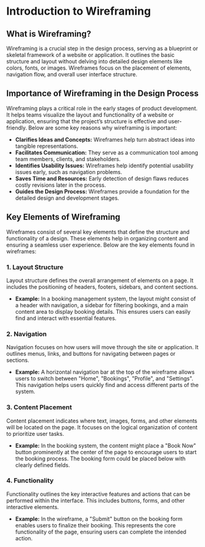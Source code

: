 # Introduction to Wireframing

## What is Wireframing?
Wireframing is a crucial step in the design process, serving as a blueprint or skeletal framework of a website or application. It outlines the basic structure and layout without delving into detailed design elements like colors, fonts, or images. Wireframes focus on the placement of elements, navigation flow, and overall user interface structure.

## Importance of Wireframing in the Design Process
Wireframing plays a critical role in the early stages of product development. It helps teams visualize the layout and functionality of a website or application, ensuring that the project’s structure is effective and user-friendly. Below are some key reasons why wireframing is important:

- **Clarifies Ideas and Concepts:** Wireframes help turn abstract ideas into tangible representations.
- **Facilitates Communication:** They serve as a communication tool among team members, clients, and stakeholders.
- **Identifies Usability Issues:** Wireframes help identify potential usability issues early, such as navigation problems.
- **Saves Time and Resources:** Early detection of design flaws reduces costly revisions later in the process.
- **Guides the Design Process:** Wireframes provide a foundation for the detailed design and development stages.

## Key Elements of Wireframing

Wireframes consist of several key elements that define the structure and functionality of a design. These elements help in organizing content and ensuring a seamless user experience. Below are the key elements found in wireframes:

### 1. Layout Structure
Layout structure defines the overall arrangement of elements on a page. It includes the positioning of headers, footers, sidebars, and content sections.

- **Example:** In a booking management system, the layout might consist of a header with navigation, a sidebar for filtering bookings, and a main content area to display booking details. This ensures users can easily find and interact with essential features.

### 2. Navigation
Navigation focuses on how users will move through the site or application. It outlines menus, links, and buttons for navigating between pages or sections.

- **Example:** A horizontal navigation bar at the top of the wireframe allows users to switch between "Home", "Bookings", "Profile", and "Settings". This navigation helps users quickly find and access different parts of the system.

### 3. Content Placement
Content placement indicates where text, images, forms, and other elements will be located on the page. It focuses on the logical organization of content to prioritize user tasks.

- **Example:** In the booking system, the content might place a "Book Now" button prominently at the center of the page to encourage users to start the booking process. The booking form could be placed below with clearly defined fields.

### 4. Functionality
Functionality outlines the key interactive features and actions that can be performed within the interface. This includes buttons, forms, and other interactive elements.

- **Example:** In the wireframe, a "Submit" button on the booking form enables users to finalize their booking. This represents the core functionality of the page, ensuring users can complete the intended action.
